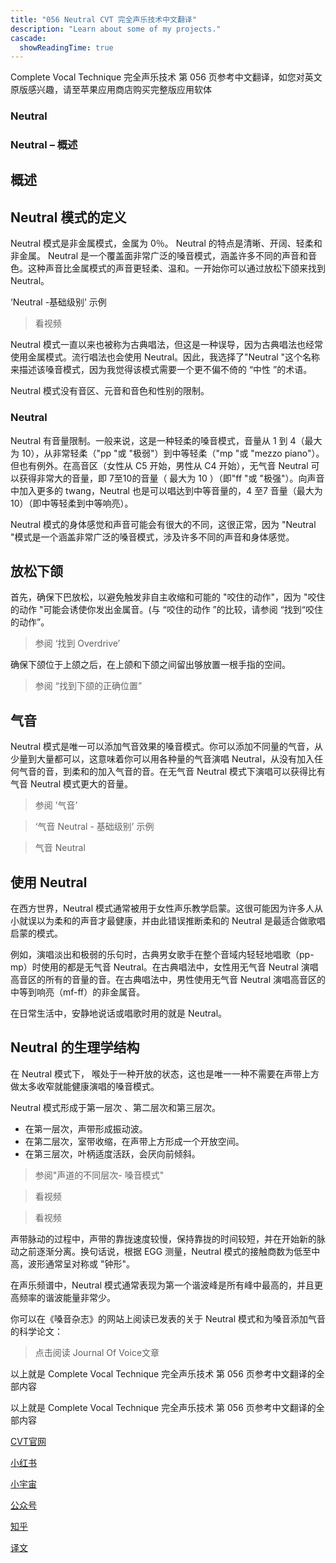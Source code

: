 ```yaml
---
title: "056 Neutral CVT 完全声乐技术中文翻译"
description: "Learn about some of my projects."
cascade:
  showReadingTime: true
---
```


Complete Vocal Technique 完全声乐技术 第 056 页参考中文翻译，如您对英文原版感兴趣，请至苹果应用商店购买完整版应用软体


### Neutral

### Neutral – 概述



## 概述

## Neutral 模式的定义

Neutral 模式是非金属模式，金属为 0％。
Neutral 的特点是清晰、开阔、轻柔和非金属。
Neutral 是一个覆盖面非常广泛的嗓音模式，涵盖许多不同的声音和音色。这种声音比金属模式的声音更轻柔、温和。一开始你可以通过放松下颌来找到 Neutral。



‘Neutral -基础级别’ 示例


> 看视频


Neutral 模式一直以来也被称为古典唱法，但这是一种误导，因为古典唱法也经常使用金属模式。流行唱法也会使用 Neutral。因此，我选择了"Neutral "这个名称来描述该嗓音模式，因为我觉得该模式需要一个更不偏不倚的 “中性 ”的术语。

Neutral 模式没有音区、元音和音色和性别的限制。



### Neutral


Neutral 有音量限制。一般来说，这是一种轻柔的嗓音模式，音量从 1 到 4（最大为 10），从非常轻柔（"pp "或 "极弱"）到中等轻柔（"mp "或 "mezzo piano"）。但也有例外。在高音区（女性从 C5 开始，男性从 C4 开始），无气音 Neutral 可以获得非常大的音量，即 7至10的音量（ 最大为 10 ）（即"ff "或 "极强"）。向声音中加入更多的 twang，Neutral 也是可以唱达到中等音量的，4 至7 音量（最大为10）（即中等轻柔到中等响亮）。

Neutral 模式的身体感觉和声音可能会有很大的不同，这很正常，因为 "Neutral "模式是一个涵盖非常广泛的嗓音模式，涉及许多不同的声音和身体感觉。

## 放松下颌

首先，确保下巴放松，以避免触发非自主收缩和可能的 "咬住的动作"，因为 "咬住的动作 "可能会诱使你发出金属音。(与 “咬住的动作 ”的比较，请参阅 “找到“咬住的动作”。



> 参阅 ‘找到 Overdrive’





确保下颌位于上颌之后，在上颌和下颌之间留出够放置一根手指的空间。



> 参阅 “找到下颌的正确位置”


## 气音

Neutral 模式是唯一可以添加气音效果的嗓音模式。你可以添加不同量的气音，从少量到大量都可以，这意味着你可以用各种量的气音演唱 Neutral，从没有加入任何气音的音，到柔和的加入气音的音。在无气音 Neutral 模式下演唱可以获得比有气音 Neutral 模式更大的音量。



> 参阅 ’气音’


> ‘气音 Neutral - 基础级别’ 示例


> 气音 Neutral


## 使用 Neutral

在西方世界，Neutral 模式通常被用于女性声乐教学启蒙。这很可能因为许多人从小就误以为柔和的声音才最健康，并由此错误推断柔和的 Neutral 是最适合做歌唱启蒙的模式。

例如，演唱淡出和极弱的乐句时，古典男女歌手在整个音域内轻轻地唱歌（pp-mp）时使用的都是无气音 Neutral。在古典唱法中，女性用无气音 Neutral 演唱高音区的所有的音量的音。在古典唱法中，男性使用无气音 Neutral 演唱高音区的中等到响亮（mf-ff）的非金属音。

在日常生活中，安静地说话或唱歌时用的就是 Neutral。

## Neutral 的生理学结构

在 Neutral 模式下， 喉处于一种开放的状态，这也是唯一一种不需要在声带上方做太多收窄就能健康演唱的嗓音模式。

Neutral 模式形成于第一层次 、第二层次和第三层次。

- 在第一层次，声带形成振动波。
- 在第二层次，室带收缩，在声带上方形成一个开放空间。
- 在第三层次，叶柄适度活跃，会厌向前倾斜。


> 参阅"声道的不同层次- 嗓音模式"


> 看视频


> 看视频


声带脉动的过程中，声带的靠拢速度较慢，保持靠拢的时间较短，并在开始新的脉动之前逐渐分离。换句话说，根据 EGG 测量，Neutral 模式的接触商数为低至中高，波形通常呈对称或 "钟形"。

在声乐频谱中，Neutral 模式通常表现为第一个谐波峰是所有峰中最高的，并且更高频率的谐波能量非常少。

你可以在《嗓音杂志》的网站上阅读已发表的关于 Neutral 模式和为嗓音添加气音的科学论文：



> 点击阅读 Journal Of Voice文章

以上就是 Complete Vocal Technique 完全声乐技术 第 056 页参考中文翻译的全部内容


以上就是 Complete Vocal Technique 完全声乐技术 第 056 页参考中文翻译的全部内容

[CVT官网](https://completevocalinstitute.com/complete-vocal-technique/)

[小红书](https://www.xiaohongshu.com/user/profile/627ff979000000002102aa68?xhsshare=CopyLink&appuid=627ff979000000002102aa68&apptime=1728791961)

[小宇宙](https://www.xiaoyuzhoufm.com/podcast/66be28dadb5e6d6bf99adc25)

[公众号](https://mp.weixin.qq.com/mp/appmsgalbum?action=getalbum&__biz=MzAxMjI3NzAxMg==&scene=1&album_id=3446246369961312256&count=3#wechat_redirect)

[知乎](https://www.zhihu.com/column/c_1825613276039491584)

[译文](https://euphia.github.io/zh-cn/posts/)